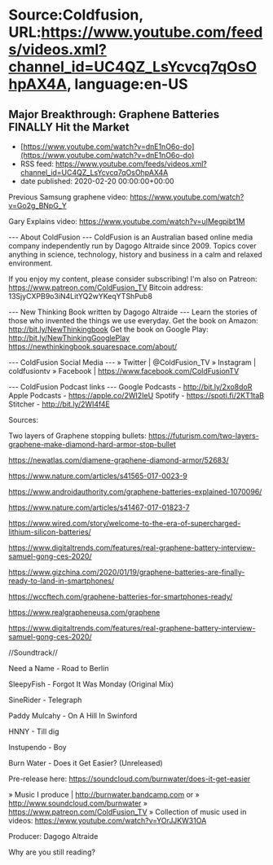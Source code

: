 # Source:Coldfusion, URL:https://www.youtube.com/feeds/videos.xml?channel_id=UC4QZ_LsYcvcq7qOsOhpAX4A, language:en-US

## Major Breakthrough: Graphene Batteries FINALLY Hit the Market
 - [https://www.youtube.com/watch?v=dnE1nO6o-do](https://www.youtube.com/watch?v=dnE1nO6o-do)
 - RSS feed: https://www.youtube.com/feeds/videos.xml?channel_id=UC4QZ_LsYcvcq7qOsOhpAX4A
 - date published: 2020-02-20 00:00:00+00:00

Previous Samsung graphene video: https://www.youtube.com/watch?v=Go2g_BNpG_Y

Gary Explains video: https://www.youtube.com/watch?v=uIMegpibt1M

--- About ColdFusion ---
ColdFusion is an Australian based online media company independently run by Dagogo Altraide since 2009. Topics cover anything in science, technology, history and business in a calm and relaxed environment. 

If you enjoy my content, please consider subscribing!
I'm also on Patreon: https://www.patreon.com/ColdFusion_TV
Bitcoin address: 13SjyCXPB9o3iN4LitYQ2wYKeqYTShPub8

--- New Thinking Book written by Dagogo Altraide ---
Learn the stories of those who invented the things we use everyday.
Get the book on Amazon: http://bit.ly/NewThinkingbook
Get the book on Google Play: http://bit.ly/NewThinkingGooglePlay
https://newthinkingbook.squarespace.com/about/

--- ColdFusion Social Media ---
» Twitter | @ColdFusion_TV
» Instagram | coldfusiontv
» Facebook | https://www.facebook.com/ColdFusionTV

--- ColdFusion Podcast links ---
Google Podcasts - http://bit.ly/2xo8doR
Apple Podcasts - https://apple.co/2WI2IeU
Spotify - https://spoti.fi/2KT1taB
Stitcher - http://bit.ly/2WI4f4E

Sources:

Two layers of Graphene stopping bullets: https://futurism.com/two-layers-graphene-make-diamond-hard-armor-stop-bullet 

https://newatlas.com/diamene-graphene-diamond-armor/52683/

https://www.nature.com/articles/s41565-017-0023-9

https://www.androidauthority.com/graphene-batteries-explained-1070096/

https://www.nature.com/articles/s41467-017-01823-7

https://www.wired.com/story/welcome-to-the-era-of-supercharged-lithium-silicon-batteries/

https://www.digitaltrends.com/features/real-graphene-battery-interview-samuel-gong-ces-2020/

https://www.gizchina.com/2020/01/19/graphene-batteries-are-finally-ready-to-land-in-smartphones/

https://wccftech.com/graphene-batteries-for-smartphones-ready/

https://www.realgrapheneusa.com/graphene

https://www.digitaltrends.com/features/real-graphene-battery-interview-samuel-gong-ces-2020/


//Soundtrack//

Need a Name - Road to Berlin

SleepyFish - Forgot It Was Monday (Original Mix)

SineRider - Telegraph

Paddy Mulcahy - On A Hill In Swinford

HNNY - Till dig

Instupendo - Boy

Burn Water - Does it Get Easier? (Unreleased) 

Pre-release here: https://soundcloud.com/burnwater/does-it-get-easier

» Music I produce | http://burnwater.bandcamp.com or 
» http://www.soundcloud.com/burnwater
» https://www.patreon.com/ColdFusion_TV
» Collection of music used in videos: https://www.youtube.com/watch?v=YOrJJKW31OA

Producer: Dagogo Altraide

Why are you still reading?

